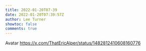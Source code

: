 ```yaml
---
title: 2022-01-20T07-39
date: 2022-01-20T07:39:57Z
author: Lee Turner
showtoc: false
comments: true
---
```


Avatar https://x.com/ThatEricAlper/status/1482812410608160776

